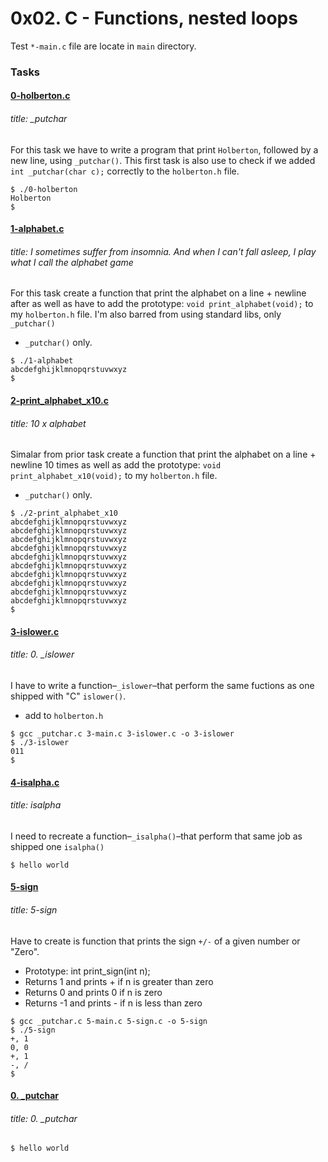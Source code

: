 # 0x02. C - Functions, nested loops

Test `*-main.c` file are locate in `main` directory.

### Tasks

#### [0-holberton.c](./0-holberton.c)
###### title: _putchar

For this task we have to write a program that print `Holberton`, followed by a new line, using `_putchar()`.
This first task is also use to check if we added `int _putchar(char c);` correctly to the `holberton.h` file.

```
$ ./0-holberton
Holberton
$ 
```

#### [1-alphabet.c](./1-alphabet.c)
###### title: I sometimes suffer from insomnia. And when I can't fall asleep, I play what I call the alphabet game

For this task create a function that print the alphabet on a line + newline after as well as have to add the prototype: `void print_alphabet(void);` to my `holberton.h` file. I'm also barred from using standard libs, only `_putchar()`
* `_putchar()` only.

```
$ ./1-alphabet
abcdefghijklmnopqrstuvwxyz
$
```

#### [2-print_alphabet_x10.c](./2-print_alphabet_x10.c)
###### title: 10 x alphabet

Simalar from prior task create a function that print the alphabet on a line + newline 10 times as well as add the prototype: `void print_alphabet_x10(void);` to my `holberton.h` file. 
* `_putchar()` only.

```
$ ./2-print_alphabet_x10
abcdefghijklmnopqrstuvwxyz
abcdefghijklmnopqrstuvwxyz
abcdefghijklmnopqrstuvwxyz
abcdefghijklmnopqrstuvwxyz
abcdefghijklmnopqrstuvwxyz
abcdefghijklmnopqrstuvwxyz
abcdefghijklmnopqrstuvwxyz
abcdefghijklmnopqrstuvwxyz
abcdefghijklmnopqrstuvwxyz
abcdefghijklmnopqrstuvwxyz
$
```

#### [3-islower.c](./3-islower.c)
###### title: 0. _islower
I have to write a function–`_islower`–that perform the same fuctions as one shipped with "C" `islower()`.
* add to `holberton.h`

```
$ gcc _putchar.c 3-main.c 3-islower.c -o 3-islower
$ ./3-islower
011
$
```


#### [4-isalpha.c](./4-isalpha.c)
###### title: isalpha
I need to recreate a function–`_isalpha()`–that perform that same job as shipped one `isalpha()`

```
$ hello world
```


#### [5-sign](./5-sign.c)
###### title: 5-sign
Have to create is function that prints the sign `+/-` of a given number or "Zero".
* Prototype: int print_sign(int n);
* Returns 1 and prints + if n is greater than zero
* Returns 0 and prints 0 if n is zero
* Returns -1 and prints - if n is less than zero

```
$ gcc _putchar.c 5-main.c 5-sign.c -o 5-sign
$ ./5-sign
+, 1
0, 0
+, 1
-, /
$ 
```


#### [0. _putchar](./0-holberton.c)
###### title: 0. _putchar
```
$ hello world
```


